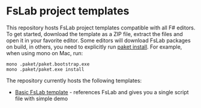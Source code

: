 FsLab project templates
=======================

This repository hosts FsLab project templates compatible with all F# editors.
To get started, download the template as a ZIP file, extract the files and 
open it in your favorite editor. Some editors will download FsLab packages
on build, in others, you need to explicitly run [paket install](http://fsprojects.github.io/Paket/paket-install.html).
For example, when using mono on Mac, run:

    mono .paket/paket.bootstrap.exe
    mono .paket/paket.exe install

The repository currently hosts the following templates:

 * [Basic FsLab template](https://github.com/fslaborg/FsLab.Templates/archive/basic.zip) -
   references FsLab and gives you a single script file with simple demo
